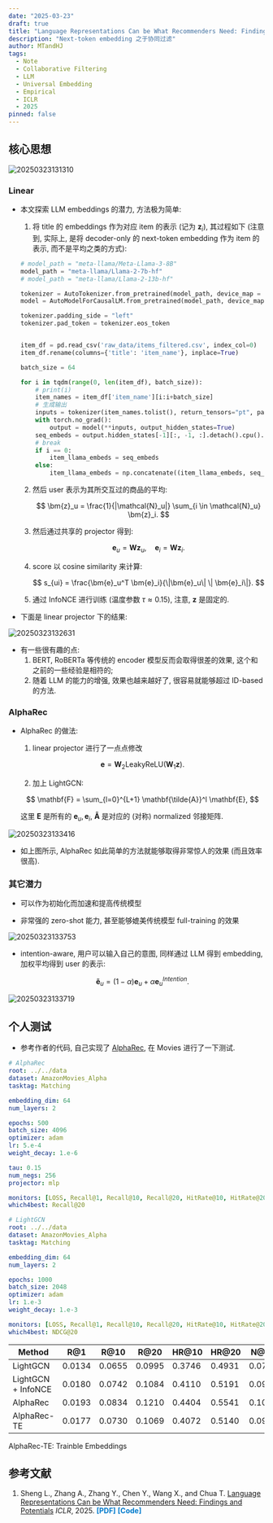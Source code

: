 ```yaml
---
date: "2025-03-23"
draft: true
title: "Language Representations Can be What Recommenders Need: Findings and Potentials"
description: "Next-token embedding 之于协同过滤"
author: MTandHJ
tags:
  - Note
  - Collaborative Filtering
  - LLM
  - Universal Embedding 
  - Empirical
  - ICLR
  - 2025
pinned: false
---
```




## 核心思想


![20250323131310](https://raw.githubusercontent.com/MTandHJ/blog_source/master/images/20250323131310.png)


### Linear

- 本文探索 LLM embeddings 的潜力, 方法极为简单:
    1. 将 title 的 embeddings 作为对应 item 的表示 (记为 $\bm{z}_i$), 其过程如下 (注意到, 实际上, 是将 decoder-only 的 next-token embedding 作为 item 的表示, 而不是平均之类的方式):
    ```python
    # model_path = "meta-llama/Meta-Llama-3-8B"
    model_path = "meta-llama/Llama-2-7b-hf"
    # model_path = "meta-llama/Llama-2-13b-hf"

    tokenizer = AutoTokenizer.from_pretrained(model_path, device_map = 'auto')
    model = AutoModelForCausalLM.from_pretrained(model_path, device_map = 'auto')

    tokenizer.padding_side = "left"
    tokenizer.pad_token = tokenizer.eos_token


    item_df = pd.read_csv('raw_data/items_filtered.csv', index_col=0)
    item_df.rename(columns={'title': 'item_name'}, inplace=True)

    batch_size = 64

    for i in tqdm(range(0, len(item_df), batch_size)):
        # print(i)
        item_names = item_df['item_name'][i:i+batch_size]
        # 生成输出
        inputs = tokenizer(item_names.tolist(), return_tensors="pt", padding=True, truncation=True, max_length=128).to(model.device)
        with torch.no_grad():
            output = model(**inputs, output_hidden_states=True)
        seq_embeds = output.hidden_states[-1][:, -1, :].detach().cpu().numpy()
        # break
        if i == 0:
            item_llama_embeds = seq_embeds
        else:
            item_llama_embeds = np.concatenate((item_llama_embeds, seq_embeds), axis=0)
    ```

    2. 然后 user 表示为其所交互过的商品的平均:

        $$
        \bm{z}_u = \frac{1}{|\mathcal{N}_u|} \sum_{i \in \mathcal{N}_u} \bm{z}_i.
        $$

    3. 然后通过共享的 projector 得到:

        $$
        \bm{e}_u = \mathbf{W} \bm{z}_u, \quad 
        \bm{e}_i = \mathbf{W} \bm{z}_i.
        $$
    
    4. score 以 cosine similarity 来计算:

        $$
        s_{ui} = \frac{\bm{e}_u^T \bm{e}_i}{\|\bm{e}_u\| \| \bm{e}_i\|}.
        $$

    5. 通过 InfoNCE 进行训练 (温度参数 $\tau \approx 0.15$), 注意, $\bm{z}$ 是固定的.

- 下面是 linear projector 下的结果:

![20250323132631](https://raw.githubusercontent.com/MTandHJ/blog_source/master/images/20250323132631.png)

- 有一些很有趣的点:
    1. BERT, RoBERTa 等传统的 encoder 模型反而会取得很差的效果, 这个和之前的一些经验是相符的;
    2. 随着 LLM 的能力的增强, 效果也越来越好了, 很容易就能够超过 ID-based 的方法.

### AlphaRec

- AlphaRec 的做法:
    1. linear projector 进行了一点点修改

    $$
    \bm{e} = \mathbf{W}_2 \text{LeakyReLU}
    \big(
        \mathbf{W}_1 \bm{z}
    \big).
    $$

    2. 加上 LightGCN:
    
    $$
    \mathbf{F} = \sum_{l=0}^{L+1} \mathbf{\tilde{A}}^l \mathbf{E},
    $$

    这里 $\mathbf{E}$ 是所有的 $\bm{e}_u, \bm{e}_i$, $\mathbf{\tilde{A}}$ 是对应的 (对称) normalized 邻接矩阵.


![20250323133416](https://raw.githubusercontent.com/MTandHJ/blog_source/master/images/20250323133416.png)

- 如上图所示, AlphaRec 如此简单的方法就能够取得非常惊人的效果 (而且效率很高).


### 其它潜力

- 可以作为初始化而加速和提高传统模型

- 非常强的 zero-shot 能力, 甚至能够媲美传统模型 full-training 的效果

![20250323133753](https://raw.githubusercontent.com/MTandHJ/blog_source/master/images/20250323133753.png)

- intention-aware, 用户可以输入自己的意图, 同样通过 LLM 得到 embedding, 加权平均得到 user 的表示:

    $$
    \bm{\tilde{e}}_u = (1 - \alpha) \bm{e}_u + \alpha \bm{e}_u^{Intention}.
    $$

![20250323133719](https://raw.githubusercontent.com/MTandHJ/blog_source/master/images/20250323133719.png)


## 个人测试

- 参考作者的代码, 自己实现了 [AlphaRec](https://github.com/MTandHJ/RecBoard/tree/master/AlphaRec), 在 Movies 进行了一下测试.

```yaml
# AlphaRec
root: ../../data
dataset: AmazonMovies_Alpha
tasktag: Matching

embedding_dim: 64
num_layers: 2

epochs: 500
batch_size: 4096
optimizer: adam
lr: 5.e-4
weight_decay: 1.e-6

tau: 0.15
num_negs: 256
projector: mlp

monitors: [LOSS, Recall@1, Recall@10, Recall@20, HitRate@10, HitRate@20, NDCG@10, NDCG@20]
which4best: Recall@20
```

```yaml
# LightGCN
root: ../../data
dataset: AmazonMovies_Alpha
tasktag: Matching

embedding_dim: 64
num_layers: 2

epochs: 1000
batch_size: 2048
optimizer: adam
lr: 1.e-3
weight_decay: 1.e-3

monitors: [LOSS, Recall@1, Recall@10, Recall@20, HitRate@10, HitRate@20, NDCG@10, NDCG@20]
which4best: NDCG@20
```


| Method             | R@1    | R@10   | R@20   | HR@10  | HR@20  | N@10   | N@20   |
| ------------------ | ------ | ------ | ------ | ------ | ------ | ------ | ------ |
| LightGCN           | 0.0134 | 0.0655 | 0.0995 | 0.3746 | 0.4931 | 0.0784 | 0.0899 |
| LightGCN + InfoNCE | 0.0180 | 0.0742 | 0.1084 | 0.4110 | 0.5191 | 0.0930 | 0.1037 |
| AlphaRec           | 0.0193 | 0.0834 | 0.1210 | 0.4404 | 0.5541 | 0.1015 | 0.1135 |
| AlphaRec-TE        | 0.0177 | 0.0730 | 0.1069 | 0.4072 | 0.5140 | 0.0916 | 0.1023 |

AlphaRec-TE: Trainble Embeddings


## 参考文献

<ol class="reference">

  <li>
    Sheng L., Zhang A., Zhang Y., Chen Y., Wang X., and Chua T.
    <u>Language Representations Can be What Recommenders Need: Findings and Potentials</u>
    <i>ICLR</i>, 2025.
    <a href="http://arxiv.org/abs/2407.05441" style="color: #007acc; font-weight: bold; text-decoration: none;">[PDF]</a>
    <a href="https://github.com/LehengTHU/AlphaRec" style="color: #007acc; font-weight: bold; text-decoration: none;">[Code]</a>
  </li>

  <!-- 添加更多文献条目 -->
</ol>